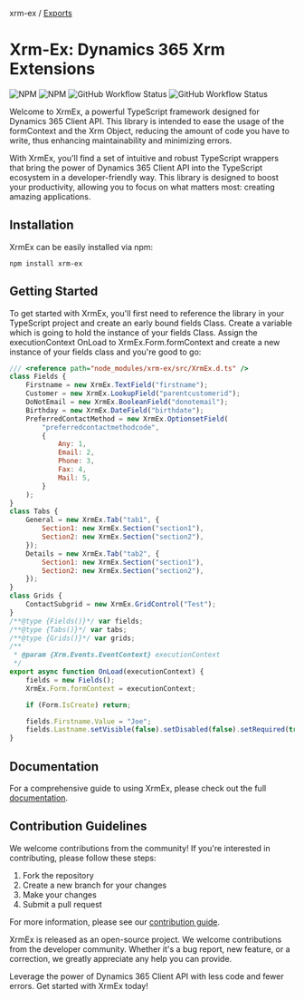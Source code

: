 xrm-ex / [Exports](modules.md)

# Xrm-Ex: Dynamics 365 Xrm Extensions

![NPM](https://img.shields.io/npm/l/xrm-ex)
![NPM](https://img.shields.io/npm/v/xrm-ex)
![GitHub Workflow Status](https://github.com/AhashSritharan/Xrm-Ex/actions/workflows/XrmEx.yml/badge.svg?branch%253Dmain)
![GitHub Workflow Status](https://github.com/AhashSritharan/Xrm-Ex/actions/workflows/playwright.yml/badge.svg?branch%253Dmain)

Welcome to XrmEx, a powerful TypeScript framework designed for Dynamics 365 Client API. This library is intended to ease the usage of the formContext and the Xrm Object, reducing the amount of code you have to write, thus enhancing maintainability and minimizing errors.

With XrmEx, you'll find a set of intuitive and robust TypeScript wrappers that bring the power of Dynamics 365 Client API into the TypeScript ecosystem in a developer-friendly way. This library is designed to boost your productivity, allowing you to focus on what matters most: creating amazing applications.

## Installation
XrmEx can be easily installed via npm:
```shell
npm install xrm-ex
```

## Getting Started
To get started with XrmEx, you'll first need to reference the library in your TypeScript project and create an early bound fields Class.
Create a variable which is going to hold the instance of your fields Class.
Assign the executionContext OnLoad to XrmEx.Form.formContext and create a new instance of your fields class and you're good to go:

```js
/// <reference path="node_modules/xrm-ex/src/XrmEx.d.ts" />
class Fields {
    Firstname = new XrmEx.TextField("firstname");
    Customer = new XrmEx.LookupField("parentcustomerid");
    DoNotEmail = new XrmEx.BooleanField("donotemail");
    Birthday = new XrmEx.DateField("birthdate");
    PreferredContactMethod = new XrmEx.OptionsetField(
        "preferredcontactmethodcode",
        {
            Any: 1,
            Email: 2,
            Phone: 3,
            Fax: 4,
            Mail: 5,
        }
    );
}
class Tabs {
    General = new XrmEx.Tab("tab1", {
        Section1: new XrmEx.Section("section1"),
        Section2: new XrmEx.Section("section2"),
    });
    Details = new XrmEx.Tab("tab2", {
        Section1: new XrmEx.Section("section1"),
        Section2: new XrmEx.Section("section2"),
    });
}
class Grids {
    ContactSubgrid = new XrmEx.GridControl("Test");
}
/**@type {Fields()}*/ var fields;
/**@type {Tabs()}*/ var tabs;
/**@type {Grids()}*/ var grids;
/**
 * @param {Xrm.Events.EventContext} executionContext 
 */
export async function OnLoad(executionContext) {
    fields = new Fields();
    XrmEx.Form.formContext = executionContext;

    if (Form.IsCreate) return;

    fields.Firstname.Value = "Joe";
    fields.Lastname.setVisible(false).setDisabled(false).setRequired(true);
}
```

## Documentation
For a comprehensive guide to using XrmEx, please check out the full [documentation](https://github.com/AhashSritharan/Xrm-Ex/blob/main/docs/modules/XrmEx.md).

## Contribution Guidelines

We welcome contributions from the community! If you're interested in contributing, please follow these steps:

1.  Fork the repository
2.  Create a new branch for your changes
3.  Make your changes
4.  Submit a pull request

For more information, please see our [contribution guide](https://github.com/AhashSritharan/Xrm-Ex/blob/main/CONTRIBUTING.md).

XrmEx is released as an open-source project. We welcome contributions from the developer community. Whether it's a bug report, new feature, or a correction, we greatly appreciate any help you can provide.

Leverage the power of Dynamics 365 Client API with less code and fewer errors. Get started with XrmEx today!
